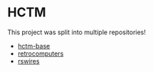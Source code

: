 # HCTM

This project was split into multiple repositories!

 - [hctm-base][1]
 - [retrocomputers][2]
 - [rswires][3]

[1]: https://github.com/2xsaiko/hctm-base
[2]: https://github.com/2xsaiko/retrocomputers
[3]: https://github.com/2xsaiko/rswires
